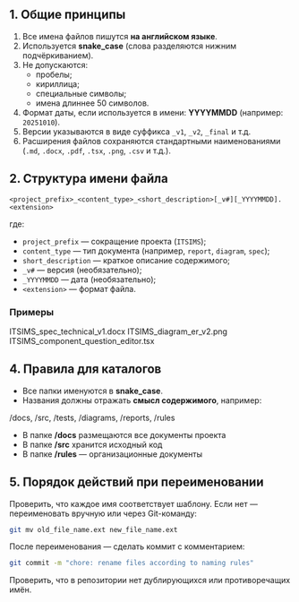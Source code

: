 ## 1. Общие принципы

1. Все имена файлов пишутся **на английском языке**.
2. Используется **snake_case** (слова разделяются нижним подчёркиванием).
3. Не допускаются:
    - пробелы;
    - кириллица;
    - специальные символы;
    - имена длиннее 50 символов.
4. Формат даты, если используется в имени: **YYYYMMDD** (например: `20251010`).
5. Версии указываются в виде суффикса `_v1`, `_v2`, `_final` и т.д.
6. Расширения файлов сохраняются стандартными наименованиями (`.md`, `.docx`, `.pdf`, `.tsx`, `.png`, `.csv` и т.д.).

## 2. Структура имени файла

```plaintext
<project_prefix>_<content_type>_<short_description>[_v#][_YYYYMMDD].<extension>
```

где:

- `project_prefix` — сокращение проекта (`ITSIMS`);
- `content_type` — тип документа (например, `report`, `diagram`, `spec`);
- `short_description` — краткое описание содержимого;
- `_v#` — версия (необязательно);
- `_YYYYMMDD` — дата (необязательно);
- `<extension>` — формат файла.

### Примеры

ITSIMS_spec_technical_v1.docx
ITSIMS_diagram_er_v2.png
ITSIMS_component_question_editor.tsx

## 4. Правила для каталогов

- Все папки именуются в **snake_case**.
- Названия должны отражать **смысл содержимого**, например:

/docs, /src, /tests, /diagrams, /reports, /rules

- В папке **/docs** размещаются все документы проекта
- В папке **/src** хранится исходный код
- В папке **/rules** — организационные документы

## 5. Порядок действий при переименовании

Проверить, что каждое имя соответствует шаблону.
Если нет — переименовать вручную или через Git-команду:

```bash
git mv old_file_name.ext new_file_name.ext
```

После переименования — сделать коммит с комментарием:

```bash
git commit -m "chore: rename files according to naming rules"
```

Проверить, что в репозитории нет дублирующихся или противоречащих имён.
